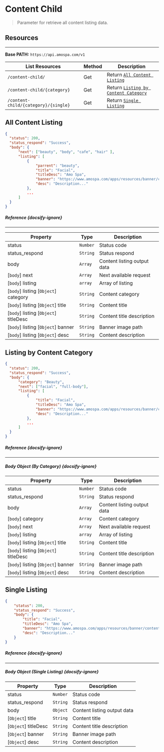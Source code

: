 # Content Child

> Parameter for retrieve all content listing data.

## Resources

---

**Base PATH:** `https://api.amospa.com/v1`

| List Resources                       | Method | Description                                                                             |
| ------------------------------------ | ------ | --------------------------------------------------------------------------------------- |
| `/content-child/`                    | Get    | Return [`All Content Listing`](/content-listing?id=all-content-listing)                 |
| `/content-child/{category}`          | Get    | Return [`Listing by Content Category`](/content-listing?id=listing-by-content-category) |
| `/content-child/{category}/{single}` | Get    | Return [`Single Listing`](/content-listing?id=single-listing)                           |

## All Content Listing

```json
{
  "status": 200,
  "status_respond": "Success",
  "body": {
      "next": ["beauty", "body", "cafe", "hair" ],
      "listing": [
          {
              "parrent": "beauty",
              "title": "Facial",
              "titleDesc": "Amo Spa",
              "banner": "https://www.amospa.com/apps/resources/banner/content-beauty.jpg",
              "desc": "Description..."
          },
          ...
      ]
  }
}
```

##### Reference {docsify-ignore}

---

| Property                              | Type     | Description                 |
| ------------------------------------- | -------- | --------------------------- |
| status                                | `Number` | Status code                 |
| status_respond                        | `String` | Status respond              |
| body                                  | `Array`  | Content listing output data |
| [`body`] next                         | `Array`  | Next available request      |
| [`body`] listing                      | `array`  | Array of listing            |
| [`body`] listing [`Object`] category  | `String` | Content category            |
| [`body`] listing [`Object`] title     | `String` | Content title               |
| [`body`] listing [`Object`] titleDesc | `String` | Content title description   |
| [`body`] listing [`Object`] banner    | `String` | Banner image path           |
| [`body`] listing [`Object`] desc      | `String` | Content description         |

## Listing by Content Category

```json
{
  "status": 200,
  "status_respond": "Success",
  "body": {
      "category": "Beauty",
      "next": ["facial", "full-body"],
      "listing": [
          {
              "title": "Facial",
              "titleDesc": "Amo Spa",
              "banner": "https://www.amospa.com/apps/resources/banner/content-beauty.jpg",
              "desc": "Description..."
          },
          ...
      ]
  }
}
```

##### Reference {docsify-ignore}

---

##### Body Object (By Category) {docsify-ignore}

| Property                              | Type     | Description                 |
| ------------------------------------- | -------- | --------------------------- |
| status                                | `Number` | Status code                 |
| status_respond                        | `String` | Status respond              |
| body                                  | `Array`  | Content listing output data |
| [`body`] category                     | `Array`  | Content category            |
| [`body`] next                         | `Array`  | Next available request      |
| [`body`] listing                      | `array`  | Array of listing            |
| [`body`] listing [`Object`] title     | `String` | Content title               |
| [`body`] listing [`Object`] titleDesc | `String` | Content title description   |
| [`body`] listing [`Object`] banner    | `String` | Banner image path           |
| [`body`] listing [`Object`] desc      | `String` | Content description         |

## Single Listing

```json
{
	"status": 200,
	"status_respond": "Success",
	"body": {
		"title": "Facial",
		"titleDesc": "Amo Spa",
		"banner": "https://www.amospa.com/apps/resources/banner/content-beauty.jpg",
		"desc": "Description..."
	}
}
```

##### Reference {docsify-ignore}

---

##### Body Object (Single Listing) {docsify-ignore}

| Property             | Type     | Description                 |
| -------------------- | -------- | --------------------------- |
| status               | `Number` | Status code                 |
| status_respond       | `String` | Status respond              |
| body                 | `Object` | Content listing output data |
| [`Object`] title     | `String` | Content title               |
| [`Object`] titleDesc | `String` | Content title description   |
| [`Object`] banner    | `String` | Banner image path           |
| [`Object`] desc      | `String` | Content description         |

<div style="
	margin-bottom:150px;
"></div>
